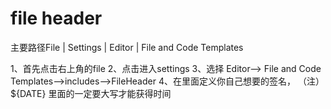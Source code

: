 # file header

主要路径File | Settings | Editor | File and Code Templates

1、首先点击右上角的file
2、点击进入settings
3、选择 Editor—> File and Code Templates—>includes—>FileHeader
4、在里面定义你自己想要的签名，
（注）${DATE} 里面的一定要大写才能获得时间